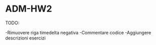 # ADM-HW2

TODO:

  -Rimuovere riga timedelta negativa
  -Commentare codice
  -Aggiungere descrizioni esercizi

